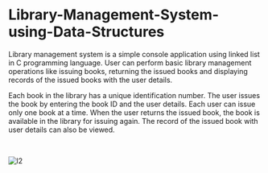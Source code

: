 # Library-Management-System-using-Data-Structures

Library management system is a simple console application using linked list in C programming language. User can perform basic library management operations like issuing books, returning the issued books and displaying records of the issued books with the user details.

Each book in the library has a unique identification number. The user issues the book by entering the book ID and the user details. Each user can issue only one book at a time. When the user returns the issued book, the book is available in the library for issuing again. The record of the issued book with user details can also be viewed.

&nbsp;

![l2](https://user-images.githubusercontent.com/76877184/103481188-42f0ab00-4dff-11eb-82bc-736b4325f411.PNG)

